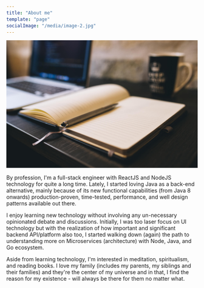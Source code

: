 ```yaml
---
title: "About me"
template: "page"
socialImage: "/media/image-2.jpg"
---
```




![About Hawaijar](/media/image-2.jpg)

By profession, I'm a full-stack engineer with ReactJS and NodeJS technology for quite a long time. Lately, I started loving Java as a back-end alternative, mainly because of its new functional capabilities (from Java 8 onwards) production-proven, time-tested, performance, and well design patterns available out there.

I enjoy learning new technology without involving any un-necessary opinionated debate and discussions. Initially, I was too laser focus on UI technology but with the realization of how important and significant backend API/platform also too, I started walking down (again) the path to understanding more on Microservices (architecture) with Node, Java, and Go ecosystem.

Aside from learning technology, I'm interested in meditation, spiritualism, and reading books.
I love my family (includes my parents, my siblings and their families) and they're the center of my universe and in that, I find the reason for my existence - will always be there for them no matter what.